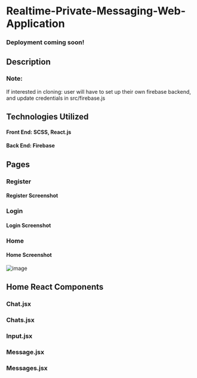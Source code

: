 # Realtime-Private-Messaging-Web-Application
### Deployment coming soon!
## Description
### Note: 
If interested in cloning: user will have to set up their own firebase backend, and update credentials in src/firebase.js
## Technologies Utilized
#### Front End: SCSS, React.js
#### Back End: Firebase


## Pages
### Register
#### Register Screenshot
### Login
#### Login Screenshot
### Home
#### Home Screenshot
![image](https://user-images.githubusercontent.com/87671757/234015426-7ca5eb3c-9b43-48ff-b79f-51121f35d575.png)
## Home React Components
### Chat.jsx
### Chats.jsx
### Input.jsx
### Message.jsx
### Messages.jsx
